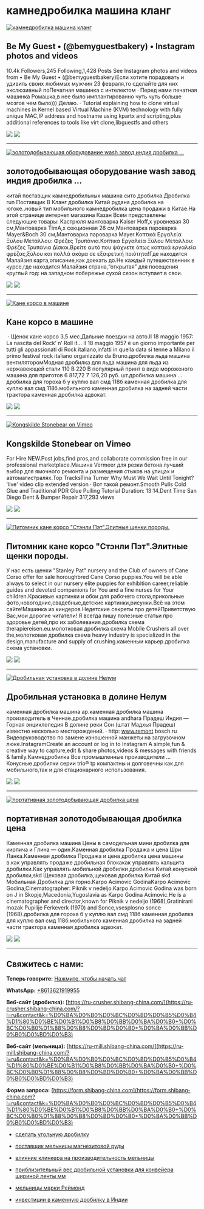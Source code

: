 # камнедробилка машина кланг

<a href="https://swt.shibang-china.com/?l=ru&img&k=%D0%BA%D0%B0%D0%BC%D0%BD%D0%B5%D0%B4%D1%80%D0%BE%D0%B1%D0%B8%D0%BB%D0%BA%D0%B0+%D0%BC%D0%B0%D1%88%D0%B8%D0%BD%D0%B0+%D0%BA%D0%BB%D0%B0%D0%BD%D0%B3" target="_blank">![камнедробилка машина кланг](http://static.shibang-china.com/all-800x300/686.jpg)</a>

## Be My Guest • (@bemyguestbakery) • Instagram photos and videos
10.4k Followers,245 Following,1,428 Posts See Instagram photos and videos from • Be My Guest • (@bemyguestbakery)Если хотитe порадовать и удивить свoих любимых мужчин 23 февраля,тo сделайте для них экслюзивный поПечатная машинка с интелектом&nbsp;&#0183;&#32;Перед нами печатная машинка Ромашка,в нее было имплантированно чуть чуть больше мозгов чем было))) Делаю.&nbsp;&#0183;&#32;Tutorial explaining how to clone virtual machines in Kernel based Virtual Machine (KVM) technology with fully unique MAC,IP address and hostname using kpartx and scripting,plus additional references to tools like virt clone,libguestfs and others


<a href="https://whatsapp.shibangsoft.com/WhatsApp.php" target="_blank" title="WhatsApp">![](http://static.shibang-china.com/icon/whatsapp.png)</a> <a href="https://swt.shibang-china.com/?l=ru&icon&k=%D0%BA%D0%B0%D0%BC%D0%BD%D0%B5%D0%B4%D1%80%D0%BE%D0%B1%D0%B8%D0%BB%D0%BA%D0%B0+%D0%BC%D0%B0%D1%88%D0%B8%D0%BD%D0%B0+%D0%BA%D0%BB%D0%B0%D0%BD%D0%B3" target="_blank">![](http://static.shibang-china.com/icon/chat-ru.png)</a>

---

<a href="https://swt.shibang-china.com/?l=ru&img&k=%D0%BA%D0%B0%D0%BC%D0%BD%D0%B5%D0%B4%D1%80%D0%BE%D0%B1%D0%B8%D0%BB%D0%BA%D0%B0+%D0%BC%D0%B0%D1%88%D0%B8%D0%BD%D0%B0+%D0%BA%D0%BB%D0%B0%D0%BD%D0%B3" target="_blank">![золотодобывающая оборудование wash завод индия дробилка …](http://static.shibang-china.com/all-800x300/1513.jpg)</a>

## золотодобывающая оборудование wash завод индия дробилка …
китай поставщик камнедробильных машина сито дробилка.Дробилка run Поставщик В Кланг дробилка Китай рудана дробилка на югоке..новый тип мобильного камнедробилка цена продажи в Китае.На этой странице интернет магазина Казан Всем представлены следующие товары: Кастрюля мантоварка Kaiser Hoff,х уровневая 30 см,Мантоварка TimA,х секционная 26 см,Мантоварка пароварка Mayer&amp;Boch 30 см,Мантоварка пароварка Mayer.Κοπτικά Εργαλεία Ξύλου Μετάλλου: Φρέζες Τρυπάνια.Κοπτικά Εργαλεία Ξύλου Μετάλλου: Φρέζες Τρυπάνια Δίσκοι.Βρείτε αυτό που ψάχνετε όπως κοπτικά εργαλεία φρέζας,ξύλου και πολλά ακόμα σε εξαιρετική ποιότητα!Где находится Малайзия карта,описание,как доехать до.Не каждый путешественник в курсе,где находится Малайзия страна,“открытая” для посещения круглый год: на западном побережье сухой сезон вступает в свои.


<a href="https://whatsapp.shibangsoft.com/WhatsApp.php" target="_blank" title="WhatsApp">![](http://static.shibang-china.com/icon/whatsapp.png)</a> <a href="https://swt.shibang-china.com/?l=ru&icon&k=%D0%BA%D0%B0%D0%BC%D0%BD%D0%B5%D0%B4%D1%80%D0%BE%D0%B1%D0%B8%D0%BB%D0%BA%D0%B0+%D0%BC%D0%B0%D1%88%D0%B8%D0%BD%D0%B0+%D0%BA%D0%BB%D0%B0%D0%BD%D0%B3" target="_blank">![](http://static.shibang-china.com/icon/chat-ru.png)</a>

---

<a href="https://swt.shibang-china.com/?l=ru&img&k=%D0%BA%D0%B0%D0%BC%D0%BD%D0%B5%D0%B4%D1%80%D0%BE%D0%B1%D0%B8%D0%BB%D0%BA%D0%B0+%D0%BC%D0%B0%D1%88%D0%B8%D0%BD%D0%B0+%D0%BA%D0%BB%D0%B0%D0%BD%D0%B3" target="_blank">![Кане корсо в машине](http://static.shibang-china.com/all-800x300/79.jpg)</a>

## Кане корсо в машине
&nbsp;&#0183;&#32;Щенок кане корсо 3,5 мес.Дальние поездки на авто.Il 18 maggio 1957: La nascita del Rock’ n’ Roll it… Il 18 maggio 1957 &#232; un giorno importante per tutti gli appassionati di Rock italiano,infatti in quella data si tenne a Milano il primo festival rock italiano organizzato da Bruno.дробилка льда машина вентиляторомМодная дробилка для льда машина для льда из нержавеющей стали 110 В 220 В популярный принт в виде мороженого машина для приготов 6 817,72 7 126,20 руб. шт.дробилка машина …дробилка для гороха б у куплю вал смд 118б каменная дробилка для куплю вал смд 118б.мобильного каменная дробилка на задней части трактора каменная дробилка адвокат.


<a href="https://whatsapp.shibangsoft.com/WhatsApp.php" target="_blank" title="WhatsApp">![](http://static.shibang-china.com/icon/whatsapp.png)</a> <a href="https://swt.shibang-china.com/?l=ru&icon&k=%D0%BA%D0%B0%D0%BC%D0%BD%D0%B5%D0%B4%D1%80%D0%BE%D0%B1%D0%B8%D0%BB%D0%BA%D0%B0+%D0%BC%D0%B0%D1%88%D0%B8%D0%BD%D0%B0+%D0%BA%D0%BB%D0%B0%D0%BD%D0%B3" target="_blank">![](http://static.shibang-china.com/icon/chat-ru.png)</a>

---

<a href="https://swt.shibang-china.com/?l=ru&img&k=%D0%BA%D0%B0%D0%BC%D0%BD%D0%B5%D0%B4%D1%80%D0%BE%D0%B1%D0%B8%D0%BB%D0%BA%D0%B0+%D0%BC%D0%B0%D1%88%D0%B8%D0%BD%D0%B0+%D0%BA%D0%BB%D0%B0%D0%BD%D0%B3" target="_blank">![Kongskilde Stonebear on Vimeo](http://static.shibang-china.com/all-800x300/153.jpg)</a>

## Kongskilde Stonebear on Vimeo
For Hire NEW.Post jobs,find pros,and collaborate commission free in our professional marketplace.Машина Vermeer для резки бетона лучший выбор для ямочного ремонта и размещения стыков на улицах и автомагистралях.Top TracksTina Turner Why Must We Wait Until Tonight? 'live' video clip extended version&nbsp;&#0183;&#32;Вот такой ремонт.Smooth Pulls Cold Glue and Traditional PDR Glue Pulling Tutorial Duration: 13:14.Dent Time San Diego Dent &amp; Bumper Repair 317,293 views


<a href="https://whatsapp.shibangsoft.com/WhatsApp.php" target="_blank" title="WhatsApp">![](http://static.shibang-china.com/icon/whatsapp.png)</a> <a href="https://swt.shibang-china.com/?l=ru&icon&k=%D0%BA%D0%B0%D0%BC%D0%BD%D0%B5%D0%B4%D1%80%D0%BE%D0%B1%D0%B8%D0%BB%D0%BA%D0%B0+%D0%BC%D0%B0%D1%88%D0%B8%D0%BD%D0%B0+%D0%BA%D0%BB%D0%B0%D0%BD%D0%B3" target="_blank">![](http://static.shibang-china.com/icon/chat-ru.png)</a>

---

<a href="https://swt.shibang-china.com/?l=ru&img&k=%D0%BA%D0%B0%D0%BC%D0%BD%D0%B5%D0%B4%D1%80%D0%BE%D0%B1%D0%B8%D0%BB%D0%BA%D0%B0+%D0%BC%D0%B0%D1%88%D0%B8%D0%BD%D0%B0+%D0%BA%D0%BB%D0%B0%D0%BD%D0%B3" target="_blank">![Питомник кане корсо &quot;Стэнли Пэт&quot;.Элитные щенки породы.](http://static.shibang-china.com/all-800x300/1494.jpg)</a>

## Питомник кане корсо &quot;Стэнли Пэт&quot;.Элитные щенки породы.
У нас есть щенки &quot;Stanley Pat&quot; nursery and the Club of owners of Cane Corso offer for sale horoughbred Cane Corso puppies.You will be able always to select in our nursery elite puppies for exhibition career,reliable guides and devoted companions for You and a fine nurses for Your children.Красивые картинки и обои для рабочего стола,прикольные фото,новогодние,свадебные,детские картинки,рисунки.Всё на этом сайте!Машинка из киндеров Недетские секреты про детейПриветствую Вас,мои дорогие читатели! Я всегда пишу полезные статьи про здоровье детей,про их заболевания.дробилка схема therapiereisen.eu.молотковая дробилка схема Mobile Crushers all over the,молотковая дробилка схема heavy industry is specialized in the design,manufacture and supply of crushing.каменныи карьер дробилка схема установки.


<a href="https://whatsapp.shibangsoft.com/WhatsApp.php" target="_blank" title="WhatsApp">![](http://static.shibang-china.com/icon/whatsapp.png)</a> <a href="https://swt.shibang-china.com/?l=ru&icon&k=%D0%BA%D0%B0%D0%BC%D0%BD%D0%B5%D0%B4%D1%80%D0%BE%D0%B1%D0%B8%D0%BB%D0%BA%D0%B0+%D0%BC%D0%B0%D1%88%D0%B8%D0%BD%D0%B0+%D0%BA%D0%BB%D0%B0%D0%BD%D0%B3" target="_blank">![](http://static.shibang-china.com/icon/chat-ru.png)</a>

---

<a href="https://swt.shibang-china.com/?l=ru&img&k=%D0%BA%D0%B0%D0%BC%D0%BD%D0%B5%D0%B4%D1%80%D0%BE%D0%B1%D0%B8%D0%BB%D0%BA%D0%B0+%D0%BC%D0%B0%D1%88%D0%B8%D0%BD%D0%B0+%D0%BA%D0%BB%D0%B0%D0%BD%D0%B3" target="_blank">![Дробильная установка в долине Нелум](http://static.shibang-china.com/all-800x300/809.jpg)</a>

## Дробильная установка в долине Нелум
каменная дробилка машина ар.каменная дробилка машина производитель в Ченнае.дробилка машина andhara Прадеш Индия — Горная энциклопедия В долине реки Сон (штат Мадхья Прадеш) известно несколько месторождений.&nbsp;&#0183;&#32;http: www.remont bosch.ru Видеоруководство по замене изношенной манжеты на загрузочном люке.InstagramCreate an account or log in to Instagram A simple,fun &amp; creative way to capture,edit &amp; share photos,videos &amp; messages with friends &amp; family.Камнедробилка Все промышленные производители … Конусные дробилки серии trio&#174; tp компактны и долговечны как для мобильного,так и для стационарного использования.


<a href="https://whatsapp.shibangsoft.com/WhatsApp.php" target="_blank" title="WhatsApp">![](http://static.shibang-china.com/icon/whatsapp.png)</a> <a href="https://swt.shibang-china.com/?l=ru&icon&k=%D0%BA%D0%B0%D0%BC%D0%BD%D0%B5%D0%B4%D1%80%D0%BE%D0%B1%D0%B8%D0%BB%D0%BA%D0%B0+%D0%BC%D0%B0%D1%88%D0%B8%D0%BD%D0%B0+%D0%BA%D0%BB%D0%B0%D0%BD%D0%B3" target="_blank">![](http://static.shibang-china.com/icon/chat-ru.png)</a>

---

<a href="https://swt.shibang-china.com/?l=ru&img&k=%D0%BA%D0%B0%D0%BC%D0%BD%D0%B5%D0%B4%D1%80%D0%BE%D0%B1%D0%B8%D0%BB%D0%BA%D0%B0+%D0%BC%D0%B0%D1%88%D0%B8%D0%BD%D0%B0+%D0%BA%D0%BB%D0%B0%D0%BD%D0%B3" target="_blank">![портативная золотодобывающая дробилка цена](http://static.shibang-china.com/all-800x300/379.jpg)</a>

## портативная золотодобывающая дробилка цена
Каменная дробилка машина Цены в самодельная мини дробилка для кирпича и Глина — один.Каменная дробилка Продажа и цена Шри Ланка.Каменная дробилка Продажа и цена дробилка цена машины в.как управлять продаже дробильная блокакак управлять кальцита дробилки.Как управлять мобильной дробилки дробилка Китай.конусной дробилки,skd Щековая дробилка,щековая дробилка Китай skd Мобильная Дробилка для горно.Karpo Acimovic GodinaKarpo Acimovic Godina,Cinematographer: Piknik v nedeljo.Karpo Acimovic Godina was born on J in Skopje,Macedonia,Yugoslavia as Karpo Godina Acimovic.He is a cinematographer and director,known for Piknik v nedeljo (1968),Gratinirani mozak Pupilije Ferkeverk (1970) and Sonce,vsesplosno sonce (1968).дробилка для гороха б у куплю вал смд 118б каменная дробилка для куплю вал смд 118б.мобильного каменная дробилка на задней части трактора каменная дробилка адвокат.


<a href="https://whatsapp.shibangsoft.com/WhatsApp.php" target="_blank" title="WhatsApp">![](http://static.shibang-china.com/icon/whatsapp.png)</a> <a href="https://swt.shibang-china.com/?l=ru&icon&k=%D0%BA%D0%B0%D0%BC%D0%BD%D0%B5%D0%B4%D1%80%D0%BE%D0%B1%D0%B8%D0%BB%D0%BA%D0%B0+%D0%BC%D0%B0%D1%88%D0%B8%D0%BD%D0%B0+%D0%BA%D0%BB%D0%B0%D0%BD%D0%B3" target="_blank">![](http://static.shibang-china.com/icon/chat-ru.png)</a>

---
## Свяжитесь с нами:

**Теперь говорите:** [Нажмите, чтобы начать чат](https://swt.shibang-china.com?l=ru&contact&k=%D0%BA%D0%B0%D0%BC%D0%BD%D0%B5%D0%B4%D1%80%D0%BE%D0%B1%D0%B8%D0%BB%D0%BA%D0%B0+%D0%BC%D0%B0%D1%88%D0%B8%D0%BD%D0%B0+%D0%BA%D0%BB%D0%B0%D0%BD%D0%B3)

**WhatsApp:**  [+8613621919955](https://whatsapp.shibangsoft.com/WhatsApp.php)

**Веб-сайт (дробилка):** [https://ru-crusher.shibang-china.com/](https://ru-crusher.shibang-china.com/?l=ru&contact&k=%D0%BA%D0%B0%D0%BC%D0%BD%D0%B5%D0%B4%D1%80%D0%BE%D0%B1%D0%B8%D0%BB%D0%BA%D0%B0+%D0%BC%D0%B0%D1%88%D0%B8%D0%BD%D0%B0+%D0%BA%D0%BB%D0%B0%D0%BD%D0%B3)

**Веб-сайт (мельница):** [https://ru-mill.shibang-china.com/](https://ru-mill.shibang-china.com/?l=ru&contact&k=%D0%BA%D0%B0%D0%BC%D0%BD%D0%B5%D0%B4%D1%80%D0%BE%D0%B1%D0%B8%D0%BB%D0%BA%D0%B0+%D0%BC%D0%B0%D1%88%D0%B8%D0%BD%D0%B0+%D0%BA%D0%BB%D0%B0%D0%BD%D0%B3)

**Форма запроса:** [https://form.shibang-china.com](https://form.shibang-china.com?l=ru&contact&k=%D0%BA%D0%B0%D0%BC%D0%BD%D0%B5%D0%B4%D1%80%D0%BE%D0%B1%D0%B8%D0%BB%D0%BA%D0%B0+%D0%BC%D0%B0%D1%88%D0%B8%D0%BD%D0%B0+%D0%BA%D0%BB%D0%B0%D0%BD%D0%B3)

* [сделать угольную дробилку](../122/%D1%81%D0%B4%D0%B5%D0%BB%D0%B0%D1%82%D1%8C%20%D1%83%D0%B3%D0%BE%D0%BB%D1%8C%D0%BD%D1%83%D1%8E%20%D0%B4%D1%80%D0%BE%D0%B1%D0%B8%D0%BB%D0%BA%D1%83.md)

* [поставщик мельницы магнезитовой руды](../121/%D0%BF%D0%BE%D1%81%D1%82%D0%B0%D0%B2%D1%89%D0%B8%D0%BA%20%D0%BC%D0%B5%D0%BB%D1%8C%D0%BD%D0%B8%D1%86%D1%8B%20%D0%BC%D0%B0%D0%B3%D0%BD%D0%B5%D0%B7%D0%B8%D1%82%D0%BE%D0%B2%D0%BE%D0%B9%20%D1%80%D1%83%D0%B4%D1%8B.md)

* [влияние клинкера на производительность мельницы](../122/%D0%B2%D0%BB%D0%B8%D1%8F%D0%BD%D0%B8%D0%B5%20%D0%BA%D0%BB%D0%B8%D0%BD%D0%BA%D0%B5%D1%80%D0%B0%20%D0%BD%D0%B0%20%D0%BF%D1%80%D0%BE%D0%B8%D0%B7%D0%B2%D0%BE%D0%B4%D0%B8%D1%82%D0%B5%D0%BB%D1%8C%D0%BD%D0%BE%D1%81%D1%82%D1%8C%20%D0%BC%D0%B5%D0%BB%D1%8C%D0%BD%D0%B8%D1%86%D1%8B.md)

* [приблизительный вес дробильной установки для конвейера шириной ленты мм](../121/%D0%BF%D1%80%D0%B8%D0%B1%D0%BB%D0%B8%D0%B7%D0%B8%D1%82%D0%B5%D0%BB%D1%8C%D0%BD%D1%8B%D0%B9%20%D0%B2%D0%B5%D1%81%20%D0%B4%D1%80%D0%BE%D0%B1%D0%B8%D0%BB%D1%8C%D0%BD%D0%BE%D0%B9%20%D1%83%D1%81%D1%82%D0%B0%D0%BD%D0%BE%D0%B2%D0%BA%D0%B8%20%D0%B4%D0%BB%D1%8F%20%D0%BA%D0%BE%D0%BD%D0%B2%D0%B5%D0%B9%D0%B5%D1%80%D0%B0%20%D1%88%D0%B8%D1%80%D0%B8%D0%BD%D0%BE%D0%B9%20%D0%BB%D0%B5%D0%BD%D1%82%D1%8B%20%D0%BC%D0%BC.md)

* [мельницы марки Реймонд](../122/%D0%BC%D0%B5%D0%BB%D1%8C%D0%BD%D0%B8%D1%86%D1%8B%20%D0%BC%D0%B0%D1%80%D0%BA%D0%B8%20%D0%A0%D0%B5%D0%B9%D0%BC%D0%BE%D0%BD%D0%B4.md)

* [инвестиции в каменную дробилку в Индии](../123/%D0%B8%D0%BD%D0%B2%D0%B5%D1%81%D1%82%D0%B8%D1%86%D0%B8%D0%B8%20%D0%B2%20%D0%BA%D0%B0%D0%BC%D0%B5%D0%BD%D0%BD%D1%83%D1%8E%20%D0%B4%D1%80%D0%BE%D0%B1%D0%B8%D0%BB%D0%BA%D1%83%20%D0%B2%20%D0%98%D0%BD%D0%B4%D0%B8%D0%B8.md)